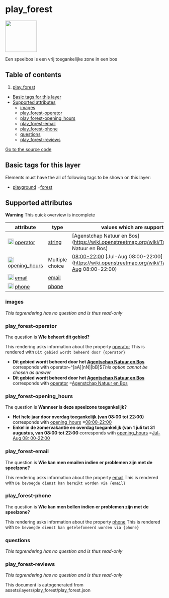 play_forest
=============



<img src='https://mapcomplete.osm.be/./assets/layers/play_forest/icon.svg' height="100px"> 

Een speelbos is een vrij toegankelijke zone in een bos

## Table of contents

1. [play_forest](#play_forest)

- [Basic tags for this layer](#basic-tags-for-this-layer)
- [Supported attributes](#supported-attributes)
    + [images](#images)
    + [play_forest-operator](#play_forest-operator)
    + [play_forest-opening_hours](#play_forest-opening_hours)
    + [play_forest-email](#play_forest-email)
    + [play_forest-phone](#play_forest-phone)
    + [questions](#questions)
    + [play_forest-reviews](#play_forest-reviews)

[Go to the source code](../assets/layers/play_forest/play_forest.json)



Basic tags for this layer
---------------------------



Elements must have the all of following tags to be shown on this layer:

- <a href='https://wiki.openstreetmap.org/wiki/Key:playground' target='_blank'>playground</a>
  =<a href='https://wiki.openstreetmap.org/wiki/Tag:playground%3Dforest' target='_blank'>forest</a>

Supported attributes
----------------------



**Warning** This quick overview is incomplete

attribute | type | values which are supported by this layer
----------- | ------ | ------------------------------------------
[<img src='https://mapcomplete.osm.be/assets/svg/statistics.svg' height='18px'>](https://taginfo.openstreetmap.org/keys/operator#values) [operator](https://wiki.openstreetmap.org/wiki/Key:operator) | [string](../SpecialInputElements.md#string) | [Agenstchap Natuur en Bos](https://wiki.openstreetmap.org/wiki/Tag:operator%3DAgenstchap Natuur en Bos)
[<img src='https://mapcomplete.osm.be/assets/svg/statistics.svg' height='18px'>](https://taginfo.openstreetmap.org/keys/opening_hours#values) [opening_hours](https://wiki.openstreetmap.org/wiki/Key:opening_hours) | Multiple choice | [08:00-22:00](https://wiki.openstreetmap.org/wiki/Tag:opening_hours%3D08:00-22:00) [Jul-Aug 08:00-22:00](https://wiki.openstreetmap.org/wiki/Tag:opening_hours%3DJul-Aug 08:00-22:00)
[<img src='https://mapcomplete.osm.be/assets/svg/statistics.svg' height='18px'>](https://taginfo.openstreetmap.org/keys/email#values) [email](https://wiki.openstreetmap.org/wiki/Key:email) | [email](../SpecialInputElements.md#email) |
[<img src='https://mapcomplete.osm.be/assets/svg/statistics.svg' height='18px'>](https://taginfo.openstreetmap.org/keys/phone#values) [phone](https://wiki.openstreetmap.org/wiki/Key:phone) | [phone](../SpecialInputElements.md#phone) |

### images

_This tagrendering has no question and is thus read-only_

### play_forest-operator

The question is **Wie beheert dit gebied?**

This rendering asks information about the property  [operator](https://wiki.openstreetmap.org/wiki/Key:operator)
This is rendered with `Dit gebied wordt beheerd door {operator}`

- **Dit gebied wordt beheerd door het <a href='https://www.natuurenbos.be/spelen'>Agentschap Natuur en Bos</a>**
  corresponds with operator~^[aA][nN][bB]$_This option cannot be chosen as answer_
- **Dit gebied wordt beheerd door het <a href='https://www.natuurenbos.be/spelen'>Agentschap Natuur en Bos</a>**
  corresponds with <a href='https://wiki.openstreetmap.org/wiki/Key:operator' target='_blank'>operator</a>
  =<a href='https://wiki.openstreetmap.org/wiki/Tag:operator%3DAgenstchap Natuur en Bos' target='_blank'>Agenstchap
  Natuur en Bos</a>

### play_forest-opening_hours

The question is **Wanneer is deze speelzone toegankelijk?**

- **Het hele jaar door overdag toegankelijk (van 08:00 tot 22:00)** corresponds
  with <a href='https://wiki.openstreetmap.org/wiki/Key:opening_hours' target='_blank'>opening_hours</a>
  =<a href='https://wiki.openstreetmap.org/wiki/Tag:opening_hours%3D08:00-22:00' target='_blank'>08:00-22:00</a>
- **Enkel in de <b>zomervakantie</b> en overdag toegankelijk (van 1 juli tot 31 augustus, van 08:00 tot 22:00**
  corresponds with <a href='https://wiki.openstreetmap.org/wiki/Key:opening_hours' target='_blank'>opening_hours</a>
  =<a href='https://wiki.openstreetmap.org/wiki/Tag:opening_hours%3DJul-Aug 08:00-22:00' target='_blank'>Jul-Aug 08:
  00-22:00</a>

### play_forest-email

The question is **Wie kan men emailen indien er problemen zijn met de speelzone?**

This rendering asks information about the property  [email](https://wiki.openstreetmap.org/wiki/Key:email)
This is rendered with `De bevoegde dienst kan bereikt worden via {email}`

### play_forest-phone

The question is **Wie kan men bellen indien er problemen zijn met de speelzone?**

This rendering asks information about the property  [phone](https://wiki.openstreetmap.org/wiki/Key:phone)
This is rendered with `De bevoegde dienst kan getelefoneerd worden via {phone}`

### questions

_This tagrendering has no question and is thus read-only_

### play_forest-reviews

_This tagrendering has no question and is thus read-only_

This document is autogenerated from assets/layers/play_forest/play_forest.json